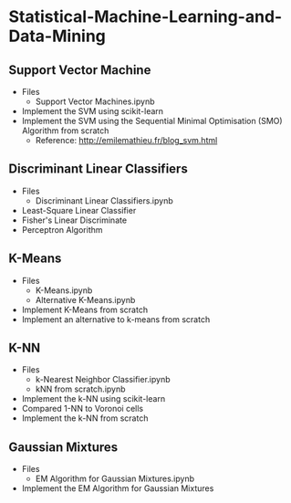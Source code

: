 # Statistical-Machine-Learning-and-Data-Mining

## Support Vector Machine
- Files
    - Support Vector Machines.ipynb
- Implement the SVM using scikit-learn
- Implement the SVM using the Sequential Minimal Optimisation (SMO) Algorithm from scratch
	- Reference: http://emilemathieu.fr/blog_svm.html

## Discriminant Linear Classifiers
- Files
    - Discriminant Linear Classifiers.ipynb
- Least-Square Linear Classifier
- Fisher's Linear Discriminate
- Perceptron Algorithm

## K-Means
- Files
    - K-Means.ipynb
    - Alternative K-Means.ipynb
- Implement K-Means from scratch
- Implement an alternative to k-means from scratch


## K-NN
- Files 
    - k-Nearest Neighbor Classifier.ipynb
    - kNN from scratch.ipynb
- Implement the k-NN using scikit-learn
- Compared 1-NN to Voronoi cells
- Implement the k-NN from scratch

## Gaussian Mixtures
- Files
    - EM Algorithm for Gaussian Mixtures.ipynb
- Implement the EM Algorithm for Gaussian Mixtures

